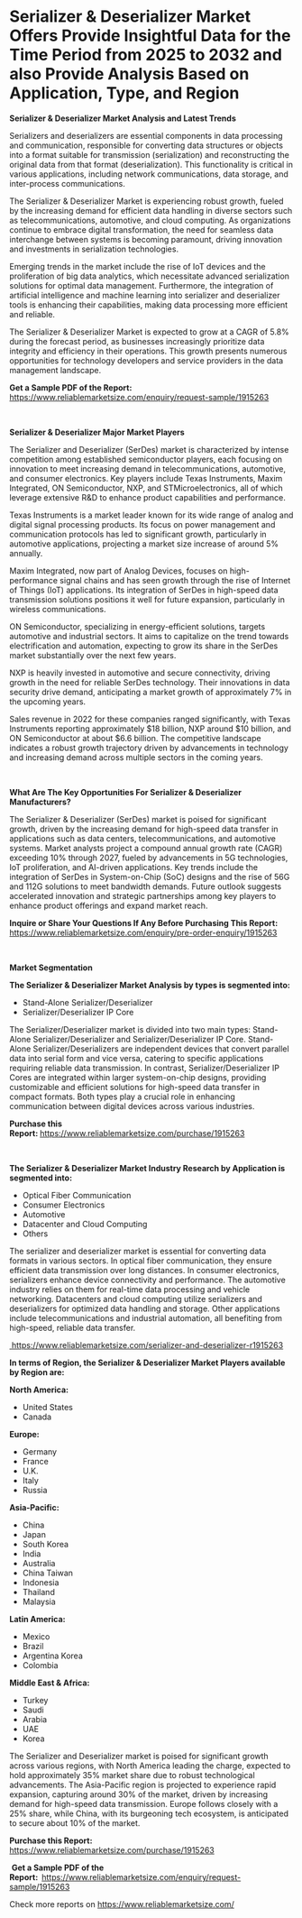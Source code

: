 <p><h1>Serializer & Deserializer Market Offers Provide Insightful Data for the Time Period from 2025 to 2032 and also Provide Analysis Based on Application, Type, and Region</h1></p><p><strong>Serializer & Deserializer Market Analysis and Latest Trends</strong></p>
<p><p>Serializers and deserializers are essential components in data processing and communication, responsible for converting data structures or objects into a format suitable for transmission (serialization) and reconstructing the original data from that format (deserialization). This functionality is critical in various applications, including network communications, data storage, and inter-process communications.</p><p>The Serializer & Deserializer Market is experiencing robust growth, fueled by the increasing demand for efficient data handling in diverse sectors such as telecommunications, automotive, and cloud computing. As organizations continue to embrace digital transformation, the need for seamless data interchange between systems is becoming paramount, driving innovation and investments in serialization technologies.</p><p>Emerging trends in the market include the rise of IoT devices and the proliferation of big data analytics, which necessitate advanced serialization solutions for optimal data management. Furthermore, the integration of artificial intelligence and machine learning into serializer and deserializer tools is enhancing their capabilities, making data processing more efficient and reliable.</p><p>The Serializer & Deserializer Market is expected to grow at a CAGR of 5.8% during the forecast period, as businesses increasingly prioritize data integrity and efficiency in their operations. This growth presents numerous opportunities for technology developers and service providers in the data management landscape.</p></p>
<p><strong>Get a Sample PDF of the Report:&nbsp;</strong> <a href="https://www.reliablemarketsize.com/enquiry/request-sample/1915263?utm_campaign=3269&utm_medium=2&utm_source=Github&utm_content=ia&utm_term=07042025&utm_id=serializer-deserializer">https://www.reliablemarketsize.com/enquiry/request-sample/1915263</a></p>
<p>&nbsp;</p>
<p><strong>Serializer & Deserializer Major Market Players</strong></p>
<p><p>The Serializer and Deserializer (SerDes) market is characterized by intense competition among established semiconductor players, each focusing on innovation to meet increasing demand in telecommunications, automotive, and consumer electronics. Key players include Texas Instruments, Maxim Integrated, ON Semiconductor, NXP, and STMicroelectronics, all of which leverage extensive R&D to enhance product capabilities and performance.</p><p>Texas Instruments is a market leader known for its wide range of analog and digital signal processing products. Its focus on power management and communication protocols has led to significant growth, particularly in automotive applications, projecting a market size increase of around 5% annually.</p><p>Maxim Integrated, now part of Analog Devices, focuses on high-performance signal chains and has seen growth through the rise of Internet of Things (IoT) applications. Its integration of SerDes in high-speed data transmission solutions positions it well for future expansion, particularly in wireless communications.</p><p>ON Semiconductor, specializing in energy-efficient solutions, targets automotive and industrial sectors. It aims to capitalize on the trend towards electrification and automation, expecting to grow its share in the SerDes market substantially over the next few years.</p><p>NXP is heavily invested in automotive and secure connectivity, driving growth in the need for reliable SerDes technology. Their innovations in data security drive demand, anticipating a market growth of approximately 7% in the upcoming years.</p><p>Sales revenue in 2022 for these companies ranged significantly, with Texas Instruments reporting approximately $18 billion, NXP around $10 billion, and ON Semiconductor at about $6.6 billion. The competitive landscape indicates a robust growth trajectory driven by advancements in technology and increasing demand across multiple sectors in the coming years.</p></p>
<p>&nbsp;</p>
<p><strong>What Are The Key Opportunities For Serializer & Deserializer Manufacturers?</strong></p>
<p><p>The Serializer & Deserializer (SerDes) market is poised for significant growth, driven by the increasing demand for high-speed data transfer in applications such as data centers, telecommunications, and automotive systems. Market analysts project a compound annual growth rate (CAGR) exceeding 10% through 2027, fueled by advancements in 5G technologies, IoT proliferation, and AI-driven applications. Key trends include the integration of SerDes in System-on-Chip (SoC) designs and the rise of 56G and 112G solutions to meet bandwidth demands. Future outlook suggests accelerated innovation and strategic partnerships among key players to enhance product offerings and expand market reach.</p></p>
<p><strong>Inquire or Share Your Questions If Any Before Purchasing This Report:</strong> <a href="https://www.reliablemarketsize.com/enquiry/pre-order-enquiry/1915263?utm_campaign=3269&utm_medium=2&utm_source=Github&utm_content=ia&utm_term=07042025&utm_id=serializer-deserializer">https://www.reliablemarketsize.com/enquiry/pre-order-enquiry/1915263</a></p>
<p>&nbsp;</p>
<p><strong>Market Segmentation</strong></p>
<p><strong>The Serializer & Deserializer Market Analysis by types is segmented into:</strong></p>
<p><ul><li>Stand-Alone Serializer/Deserializer</li><li>Serializer/Deserializer IP Core</li></ul></p>
<p><p>The Serializer/Deserializer market is divided into two main types: Stand-Alone Serializer/Deserializer and Serializer/Deserializer IP Core. Stand-Alone Serializer/Deserializers are independent devices that convert parallel data into serial form and vice versa, catering to specific applications requiring reliable data transmission. In contrast, Serializer/Deserializer IP Cores are integrated within larger system-on-chip designs, providing customizable and efficient solutions for high-speed data transfer in compact formats. Both types play a crucial role in enhancing communication between digital devices across various industries.</p></p>
<p><strong>Purchase this Report:&nbsp;</strong><a href="https://www.reliablemarketsize.com/purchase/1915263?utm_campaign=3269&utm_medium=2&utm_source=Github&utm_content=ia&utm_term=07042025&utm_id=serializer-deserializer">https://www.reliablemarketsize.com/purchase/1915263</a></p>
<p>&nbsp;</p>
<p><strong>The Serializer & Deserializer Market Industry Research by Application is segmented into:</strong></p>
<p><ul><li>Optical Fiber Communication</li><li>Consumer Electronics</li><li>Automotive</li><li>Datacenter and Cloud Computing</li><li>Others</li></ul></p>
<p><p>The serializer and deserializer market is essential for converting data formats in various sectors. In optical fiber communication, they ensure efficient data transmission over long distances. In consumer electronics, serializers enhance device connectivity and performance. The automotive industry relies on them for real-time data processing and vehicle networking. Datacenters and cloud computing utilize serializers and deserializers for optimized data handling and storage. Other applications include telecommunications and industrial automation, all benefiting from high-speed, reliable data transfer.</p></p>
<p><a href="https://www.reliablemarketsize.com/serializer-and-deserializer-r1915263?utm_campaign=3269&utm_medium=2&utm_source=Github&utm_content=ia&utm_term=07042025&utm_id=serializer-deserializer">&nbsp;https://www.reliablemarketsize.com/serializer-and-deserializer-r1915263</a></p>
<p><strong>In terms of Region, the Serializer & Deserializer Market Players available by Region are:</strong></p>
<p>
    <p> <strong> North America: </strong>
        <ul>
            <li>United States</li>
            <li>Canada</li>
        </ul>
        </p> 
    <p> <strong> Europe: </strong>
        <ul>
            <li>Germany</li>
            <li>France</li>
            <li>U.K.</li>
            <li>Italy</li>
            <li>Russia</li>
        </ul>
        </p> 
    <p> <strong> Asia-Pacific: </strong>
        <ul>
            <li>China</li>
            <li>Japan</li>
            <li>South Korea</li>
            <li>India</li>
            <li>Australia</li>
            <li>China Taiwan</li>
            <li>Indonesia</li>
            <li>Thailand</li>
            <li>Malaysia</li>
        </ul>
        </p> 
    <p> <strong> Latin America: </strong>
        <ul>
            <li>Mexico</li>
            <li>Brazil</li>
            <li>Argentina Korea</li>
            <li>Colombia</li>
        </ul>
        </p> 
    <p> <strong> Middle East & Africa: </strong>
        <ul>
            <li>Turkey</li>
            <li>Saudi</li>
            <li>Arabia</li>
            <li>UAE</li>
            <li>Korea</li>
        </ul>
    </p>
    </p>
<p><p>The Serializer and Deserializer market is poised for significant growth across various regions, with North America leading the charge, expected to hold approximately 35% market share due to robust technological advancements. The Asia-Pacific region is projected to experience rapid expansion, capturing around 30% of the market, driven by increasing demand for high-speed data transmission. Europe follows closely with a 25% share, while China, with its burgeoning tech ecosystem, is anticipated to secure about 10% of the market.</p></p>
<p><strong>Purchase this Report: </strong><a href="https://www.reliablemarketsize.com/purchase/1915263?utm_campaign=3269&utm_medium=2&utm_source=Github&utm_content=ia&utm_term=07042025&utm_id=serializer-deserializer">https://www.reliablemarketsize.com/purchase/1915263</a></p>
<p>&nbsp;<strong>Get a Sample PDF of the Report:&nbsp;&nbsp;</strong><a href="https://www.reliablemarketsize.com/enquiry/request-sample/1915263?utm_campaign=3269&utm_medium=2&utm_source=Github&utm_content=ia&utm_term=07042025&utm_id=serializer-deserializer">https://www.reliablemarketsize.com/enquiry/request-sample/1915263</a></p>
<p><strong></strong></p>
<p>Check more reports on <a href="https://www.reliablemarketsize.com/?utm_campaign=3269&utm_medium=2&utm_source=Github&utm_content=ia&utm_term=07042025&utm_id=serializer-deserializer">https://www.reliablemarketsize.com/</a></p>